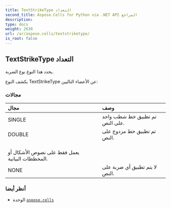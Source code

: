 ```yaml
---
title: TextStrikeType التعداد
second_title: Aspose.Cells for Python via .NET API المراجع
description:
type: docs
weight: 2630
url: /ar/aspose.cells/textstriketype/
is_root: false
---
```

##  TextStrikeType التعداد
يحدد هذا النوع نوع الضربة.



يكشف النوع TextStrikeType عن الأعضاء التاليين:

###  مجالات
| مجال| وصف|
| :- | :- |
| SINGLE | تم تطبيق خط شطب واحد على النص.|
| DOUBLE | تم تطبيق خط مزدوج على النص.<br/> يعمل فقط على نصوص الأشكال أو المخططات البيانية.|
| NONE | لا يتم تطبيق أي ضربة على النص.|



###  أنظر أيضا
* الوحدة [`aspose.cells`](..)
